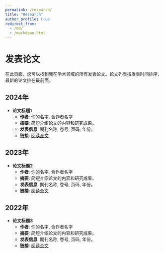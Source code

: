 ```yaml
---
permalink: /research/
title: "Research"
author_profile: true
redirect_from: 
  - /md/
  - /markdown.html
---
```


# 发表论文

在此页面，您可以找到我在学术领域的所有发表论文。论文列表按发表时间排序，最新的论文排在最前面。

## 2024年

- **论文标题1**
  - **作者**: 你的名字, 合作者名字
  - **摘要**: 简短介绍论文的内容和研究成果。
  - **发表信息**: 期刊名称, 卷号, 页码, 年份。
  - **链接**: [阅读全文](论文的在线链接)

## 2023年

- **论文标题2**
  - **作者**: 你的名字, 合作者名字
  - **摘要**: 简短介绍论文的内容和研究成果。
  - **发表信息**: 期刊名称, 卷号, 页码, 年份。
  - **链接**: [阅读全文](论文的在线链接)

## 2022年

- **论文标题3**
  - **作者**: 你的名字, 合作者名字
  - **摘要**: 简短介绍论文的内容和研究成果。
  - **发表信息**: 期刊名称, 卷号, 页码, 年份。
  - **链接**: [阅读全文](论文的在线链接)
